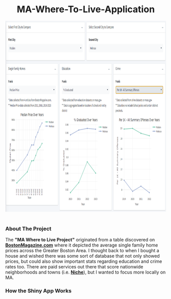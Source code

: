 <h1 align="center"> MA-Where-To-Live-Application </h1>
<div>
  <a href="https://github.com/christiantschmidt">
    <img src="https://github.com/christiantschmidt/MA-Where-To-Live-Application/blob/main/Screenshot%202024-05-08%20184044.png" alt="Dashboard Screenshot" width = "1080" height = "600">
  </a>
</div>
<br />   
<!-- ABOUT THE PROJECT -->
<div>
  <h3>About The Project</h3>
  <p>
    The <strong>"MA Where to Live Project"</strong> originated from a table discovered on 
    <a href="https://www.bostonmagazine.com/property/boston-single-family-home-prices-by-town-in-2023/"><strong>BostonMagazine.com</strong></a>
    where it depicted the average single family home prices across the Greater Boston Area. 
    I thought back to when I bought a house and wished there was some sort of database that not only showed prices, but could also show important stats regarding education and crime rates too.
    There are paid services out there that score nationwide neighborhoods and towns (i.e. <a href=https://www.niche.com/"><strong>Niche</strong></a>), but I wanted to focus more locally on MA.
  </p>
  <h3>How the Shiny App Works</h3>
  <p>
    
  </p>
</div> 

